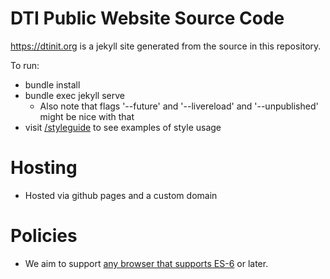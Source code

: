 # DTI Public Website Source Code

https://dtinit.org is a jekyll site generated from the source in
this repository.

To run:
* bundle install
* bundle exec jekyll serve
  * Also note that flags '--future' and '--livereload' and '--unpublished' might be nice with that
* visit [/styleguide](/styleguide) to see examples of style usage

# Hosting

* Hosted via github pages and a custom domain

# Policies

* We aim to support [any browser that supports ES-6](https://caniuse.com/es6) or later.
